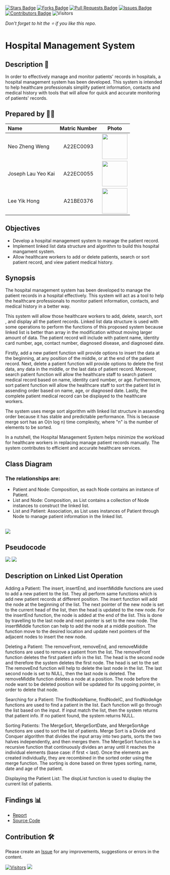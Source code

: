 [![Stars Badge](https://img.shields.io/github/stars/jjn7702/SECJ2013-DSA)](https://github.com/jjn7702/SECJ2013-DSA/Submission/Sample/stargazers)
[![Forks Badge](https://img.shields.io/github/forks/jjn7702/SECJ2013-DSA)](https://github.com/jjn7702/SECJ2013-DSA/Submission/Sample/network/members)
[![Pull Requests Badge](https://img.shields.io/github/issues-pr/jjn7702/SECJ2013-DSA)](https://github.com/jjn7702/SECJ2013-DSA/Submission/Sample/pulls)
[![Issues Badge](https://img.shields.io/github/issues/jjn7702/SECJ2013-DSA)](https://github.com/jjn7702/SECJ2013-DSA/Submission/Sample/issues)
[![Contributors Badge](https://img.shields.io/github/contributors/jjn7702/SECJ2013-DSA?color=2b9348)](https://github.com/jjn7702/SECJ2013-DSA/Submission/Sample/graphs/contributors)
![Visitors](https://api.visitorbadge.io/api/visitors?path=https%3A%2F%2Fgithub.com%2Fjjn7702%2FSECJ2013-DSA%2FSubmission%2FSample&labelColor=%23d9e3f0&countColor=%23697689&style=flat)

_Don't forget to hit the :star: if you like this repo._

# Hospital Management System

## Description 📝

In order to effectively manage and monitor patients' records in hospitals, a hospital management system has been developed. This system is intended to help healthcare professionals simplify patient information, contacts and medical history with tools that will allow for quick and accurate monitoring of patients' records.

## Prepared by 🧑‍💻

| Name             | Matric Number | Photo                                                         |
| :---------------- | :-------------: | :------------------------------------------------------------: |
| Neo Zheng Weng   | A22EC0093        | <img src="https://github.com/jjn7702/SECJ2013-DSA/blob/main/Submission/sec02/Codera/Images/neozhengweng_pic.jpg" width=80px, height=80px>     |
| Joseph Lau Yeo Kai       | A22EC0055        | <img src="https://github.com/jjn7702/SECJ2013-DSA/blob/main/Submission/sec02/Codera/Images/joseph_pic.jpeg" width=80px, height=80px>         |
| Lee Yik Hong       | A21BE0376       | <img src="https://github.com/jjn7702/SECJ2013-DSA/blob/main/Submission/sec02/Codera/Images/Assignment%20photo.jpg" width=80px, height=80px>         |

## Objectives

- Develop a hospital management system to manage the patient record.
- Implement linked list data structure and algorithm to build this hospital mangament system.
- Allow healthcare workers to add or delete patients, search or sort patient record, and view patient medical history.

## Synopsis
The hospital management system has been developed to manage the patient records in a hospital effectively. This system will act as a tool to help the healthcare professionals to monitor patient information, contacts, and medical history in a better way. 

This system will allow those healthcare workers to add, delete, search, sort , and display all the patient records. Linked list data structure is used with some operations to perform the functions of this proposed system because linked list is better than array in the modification without moving larger amount of data. The patient record will include with patient name, identity card number, age, contact number, diagnosed disease, and diagnosed date. 

Firstly, add a new patient function will provide options to insert the data at the beginning, at any position of the middle, or at the end of the patient record. Next, delete a patient function will provide options to delete the first data, any data in the middle, or the last data of patient record. Moreover, search patient function will allow the healthcare staff to search patient medical record based on name, identity card number, or age. Furthermore, sort patient function will allow the healthcare staff to sort the patient list in assending order based on name, age, or diagnosed date. Lastly, the complete patient medical record can be displayed to the healthcare workers. 

The system uses merge sort algorithm with linked list structure in assending order because it has stable and predictable performance. This is because merge sort has an O(n log n) time complexity, where "n" is the number of elements to be sorted. 

In a nutshell, the Hospital Management System helps minimize the workload for healthcare workers in replacing manage patient records manually. The system contributes to efficient  and accurate healthcare services. 

## Class Diagram
### The relationships are:
- Patient and Node: Composition, as each Node contains an instance of Patient.
- List and Node: Composition, as List contains a collection of Node instances to construct the linked list.
- List and Patient: Association, as List uses instances of Patient through Node to manage patient information in the linked list.
  
<br><img src = https://github.com/jjn7702/SECJ2013-DSA/blob/main/Submission/sec02/Codera/Assignment2/Images/class-diagram.png><br>

## Pseudocode
<img src = "https://github.com/jjn7702/SECJ2013-DSA/blob/main/Submission/sec02/Codera/Assignment2/Images/pseudo1.png">

<img src = "https://github.com/jjn7702/SECJ2013-DSA/blob/main/Submission/sec02/Codera/Assignment2/Images/pseudo2.png">

## Description on Linked List Operation
Adding a Patient: The insert, insertEnd, and insertMiddle functions are used to add a new patient to the list. They all perform same functions which is add new patient records at different position. The insert function will add the node at the beginning of the list. The next pointer of the new node is set to the current head of the list, then the head is updated to the new node. For the insertEnd function, the node is added at the end of the list. This is done by travelling to the last node and next pointer is set to the new node. The insertMiddle function can help to add the node at a middle position. The function move to the desired location and update next pointers of the adjacent nodes to insert the new node. 

Deleting a Patient: The removeFront, removeEnd, and removeMiddle functions are used to remove a patient from the list. The removeFront function deletes the first patient info in the list.  The head is the second node and therefore the system deletes the first node. The head is set to the set The removeEnd function will help to delete the last node in the list. The last second node is set to NULL, then the last node is deleted. The removeMiddle function deletes a node at a position. The node before the node want to be deleted position will be updated for its upgoing pointer, in order to delete that node. 

Searching for a Patient: The findNodeName, findNodeIC, and findNodeAge functions are used to find a patient in the list. Each function will go through the list based on the input. If input match the list, then the system returns that patient info. If no patient found, the system returns NULL. 

Sorting Patients: The MergeSort, MergeSortDate, and MergeSortAge functions are used to sort the list of patients. Merge Sort is a Divide and Conquer algorithm that divides the input array into two parts, sorts the two halves independently, and then merges them. The MergeSort function is a recursive function that continuously divides an array until it reaches the individual elements (base case: if first < last). Once the elements are created individually, they are recombined in the sorted order using the merge function. The sorting is done based on three types sorting, name, date and age of the patient. 

Displaying the Patient List: The dispList function is used to display the current list of patients.  

## Findings 📊
- [Report](https://github.com/jjn7702/SECJ2013-DSA/tree/main/Submission/sec02/Codera/Assignment2/Report)
- [Source Code](https://github.com/jjn7702/SECJ2013-DSA/tree/main/Submission/sec02/Codera/Assignment2/source-code)

## Contribution 🛠️
Please create an [Issue](https://github.com/jjn7702/SECJ2013-DSA/Submission/Sample/issues) for any improvements, suggestions or errors in the content.

[![Visitors](https://api.visitorbadge.io/api/visitors?path=https%3A%2F%2Fgithub.com%2Fjjn7702&labelColor=%23697689&countColor=%23555555&style=plastic)](https://visitorbadge.io/status?path=https%3A%2F%2Fgithub.com%2Fjjn7702)
![](https://hit.yhype.me/github/profile?user_id=81284918)
